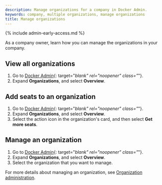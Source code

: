 ```yaml
---
description: Manage organizations for a company in Docker Admin.
keywords: company, multiple organizations, manage organizations
title: Manage organizations
---
```

{% include admin-early-access.md %}

As a company owner, learn how you can manage the organizations in your company.

## View all organizations

1. Go to [Docker Admin](https://admin.docker.com){: target="_blank" rel="noopener" class="_"}.
2. Expand **Organizations**, and select **Overview**.

## Add seats to an organization

1. Go to [Docker Admin](https://admin.docker.com){: target="_blank" rel="noopener" class="_"}.
2. Expand **Organizations**, and select **Overview**.
3. Select the action icon in the organization's card, and then select **Get more seats**.

## Manage an organization

1. Go to [Docker Admin](https://admin.docker.com){: target="_blank" rel="noopener" class="_"}.
2. Expand **Organizations**, and select **Overview**.
3. Select the organization that you want to manage.

For more details about managing an organization, see [Organization administration](../organization/index.md).

